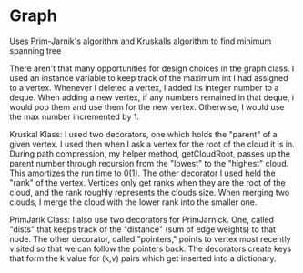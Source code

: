 # Graph
Uses Prim-Jarnik's algorithm and Kruskalls algorithm to find minimum spanning tree

There aren't that many opportunities for design choices in the graph class. I used an  instance variable to keep track of the maximum int I had assigned to a vertex. Whenever I deleted a vertex, I added its integer number to a deque. When adding a new vertex, if any numbers remained in that deque, i would pop them and use them for the new vertex. Otherwise, I would use the max number incremented by 1. 

Kruskal Klass:
I used two decorators, one which holds the "parent" of a given vertex. I used then when I ask a vertex for the root of the cloud it is in. During path compression, my helper method, getCloudRoot, passes up the parent number through recursion from the "lowest" to the "highest" cloud. This amortizes the run time to 0(1).   The other decorator I used held the "rank" of the vertex. Vertices only get ranks when they are the root of the cloud, and the rank roughly represents the clouds size. When merging two clouds, I merge the cloud with the lower rank into the smaller one. 

PrimJarik Class:
I also use two decorators for PrimJarnick. One, called "dists" that keeps track of the "distance" (sum of edge weights) to that node. The other decorator, called "pointers," points to vertex most recently visited so that we can follow the pointers back. The decorators create keys that form the k value for (k,v) pairs which get inserted into a dictionary. 


